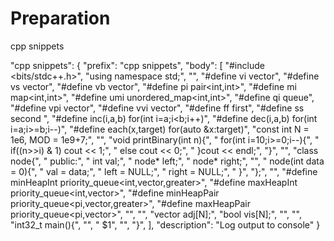 # Preparation
 
cpp snippets 

"cpp snippets": {
		"prefix": "cpp snippets",
		"body": [
			"#include <bits/stdc++.h>",	
			"using namespace std;",
			"",
			"#define vi vector<int>",
			"#define vs vector<string>",
			"#define vb vector<bool>",
			"#define pi pair<int,int>",
			"#define mi map<int,int>",
			"#define umi unordered_map<int,int>",
			"#define qi queue<int>",
			"#define vpi vector<pi>",
			"#define vvi vector<vi>",
			"#define ff first",
			"#define ss second ",
			"#define inc(i,a,b) for(int i=a;i<b;i++)",
			"#define dec(i,a,b) for(int i=a;i>=b;i--)",
			"#define each(x,target) for(auto &x:target)",
			"const int N = 1e6, MOD = 1e9+7;",
			"",
			"void printBinary(int n){",
			"    for(int i=10;i>=0;i--){",
			"        if((n>>i) & 1) cout << 1;",
			"        else cout << 0;",
			"    }cout << endl;",
			"}",
			"",
			"class node{",
			"    public:",
			"        int val;",
			"        node* left;",
			"        node* right;",
			"",
			"        node(int data = 0){",
			"            val = data;",
			"            left = NULL;",
			"            right = NULL;",
			"        }",
			"};",
			"",
			"#define minHeapInt priority_queue<int,vector<int>,greater<int>>",
			"#define maxHeapInt priority_queue<int,vector<int>>",
			"#define minHeapPair priority_queue<pi,vector<pi>,greater<pi>>",
			"#define maxHeapPair priority_queue<pi,vector<pi>>",
			"",
			"",
			"vector<int> adj[N];",
			"bool vis[N];",
			"",
			"",
			"int32_t main(){",
			"",
			"    $1",
			"",
			"}",
		],
		"description": "Log output to console"
	}
